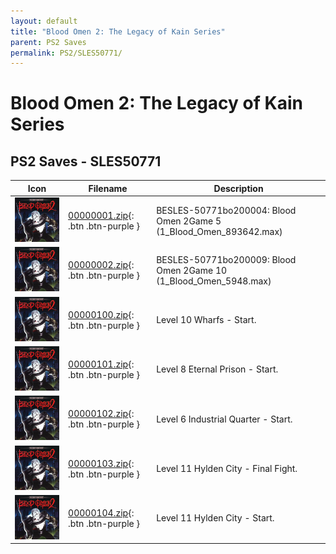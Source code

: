 ```yaml
---
layout: default
title: "Blood Omen 2: The Legacy of Kain Series"
parent: PS2 Saves
permalink: PS2/SLES50771/
---
```

# Blood Omen 2: The Legacy of Kain Series

## PS2 Saves - SLES50771

| Icon | Filename | Description |
|------|----------|-------------|
| ![Blood Omen 2: The Legacy of Kain Series](icon0.png) | [00000001.zip](00000001.zip){: .btn .btn-purple } | BESLES-50771bo200004: Blood Omen 2Game 5 (1_Blood_Omen_893642.max) |
| ![Blood Omen 2: The Legacy of Kain Series](icon0.png) | [00000002.zip](00000002.zip){: .btn .btn-purple } | BESLES-50771bo200009: Blood Omen 2Game 10 (1_Blood_Omen_5948.max) |
| ![Blood Omen 2: The Legacy of Kain Series](icon0.png) | [00000100.zip](00000100.zip){: .btn .btn-purple } | Level 10 Wharfs - Start. |
| ![Blood Omen 2: The Legacy of Kain Series](icon0.png) | [00000101.zip](00000101.zip){: .btn .btn-purple } | Level 8 Eternal Prison - Start. |
| ![Blood Omen 2: The Legacy of Kain Series](icon0.png) | [00000102.zip](00000102.zip){: .btn .btn-purple } | Level 6 Industrial Quarter - Start. |
| ![Blood Omen 2: The Legacy of Kain Series](icon0.png) | [00000103.zip](00000103.zip){: .btn .btn-purple } | Level 11 Hylden City - Final Fight. |
| ![Blood Omen 2: The Legacy of Kain Series](icon0.png) | [00000104.zip](00000104.zip){: .btn .btn-purple } | Level 11 Hylden City - Start. |
